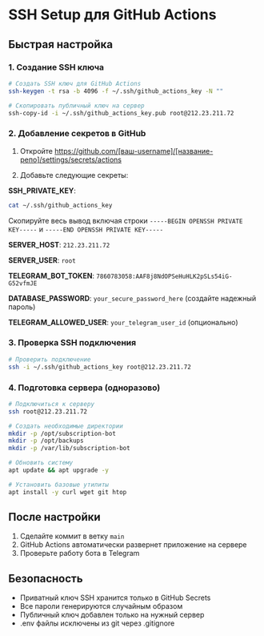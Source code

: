 # SSH Setup для GitHub Actions

## Быстрая настройка

### 1. Создание SSH ключа
```bash
# Создать SSH ключ для GitHub Actions
ssh-keygen -t rsa -b 4096 -f ~/.ssh/github_actions_key -N ""

# Скопировать публичный ключ на сервер
ssh-copy-id -i ~/.ssh/github_actions_key.pub root@212.23.211.72
```

### 2. Добавление секретов в GitHub

1. Откройте https://github.com/[ваш-username]/[название-репо]/settings/secrets/actions

2. Добавьте следующие секреты:

**SSH_PRIVATE_KEY**:
```bash
cat ~/.ssh/github_actions_key
```
Скопируйте весь вывод включая строки `-----BEGIN OPENSSH PRIVATE KEY-----` и `-----END OPENSSH PRIVATE KEY-----`

**SERVER_HOST**: `212.23.211.72`

**SERVER_USER**: `root`

**TELEGRAM_BOT_TOKEN**: `7860783058:AAF8j8NdOPSeHuHLK2pSLs54iG-G52vfmJE`

**DATABASE_PASSWORD**: `your_secure_password_here` (создайте надежный пароль)

**TELEGRAM_ALLOWED_USER**: `your_telegram_user_id` (опционально)

### 3. Проверка SSH подключения
```bash
# Проверить подключение
ssh -i ~/.ssh/github_actions_key root@212.23.211.72
```

### 4. Подготовка сервера (одноразово)
```bash
# Подключиться к серверу
ssh root@212.23.211.72

# Создать необходимые директории
mkdir -p /opt/subscription-bot
mkdir -p /opt/backups
mkdir -p /var/lib/subscription-bot

# Обновить систему
apt update && apt upgrade -y

# Установить базовые утилиты
apt install -y curl wget git htop
```

## После настройки

1. Сделайте коммит в ветку `main`
2. GitHub Actions автоматически развернет приложение на сервере
3. Проверьте работу бота в Telegram

## Безопасность

- Приватный ключ SSH хранится только в GitHub Secrets
- Все пароли генерируются случайным образом
- Публичный ключ добавлен только на нужный сервер
- .env файлы исключены из git через .gitignore